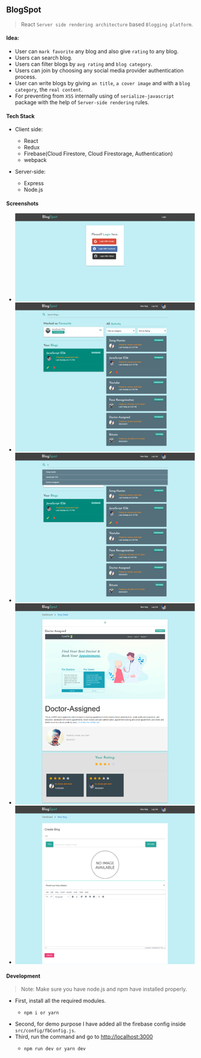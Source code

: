 ## BlogSpot

> React `Server side rendering architecture` based `Blogging platform`.

#### Idea:

- User can `mark favorite` any blog and also give `rating` to any blog.
- Users can search blog.
- Users can filter blogs by `avg rating` and `blog category`.
- Users can join by choosing any social media provider authentication process.
- User can write blogs by giving `an title`, `a cover image` and with a `blog category`, the `real content`.
- For preventing from `XSS` internally using of `serialize-javascript` package with the help of `Server-side rendering` rules.

#### Tech Stack

- Client side:

  - React
  - Redux
  - Firebase(Cloud Firestore, Cloud Firestorage, Authentication)
  - webpack

- Server-side:
  - Express
  - Node.js

#### Screenshots

- ![Img-0](./demo/000.png)
- ![Img-1](./demo/001.png)
- ![Img-2](./demo/002.png)
- ![Img-3](./demo/003.png)
- ![Img-4](./demo/004.png)

#### Development

> Note: Make sure you have node.js and npm have installed properly.

- First, install all the required modules.
  - ```
    npm i or yarn
    ```
- Second, for demo purpose I have added all the firebase config inside `src/config/fbConfig.js`.
- Third, run the command and go to [http://localhost:3000](http://localhost:3000)
  - ```
    npm run dev or yarn dev
    ```
